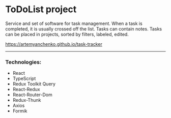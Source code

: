 # ToDoList project

Service and set of software for task management. When a task is completed, it is usually crossed off the list. Tasks can contain notes. Tasks can be placed in projects, sorted by filters, labeled, edited.

https://artemyanchenko.github.io/task-tracker

---

### Technologies:
- React
- TypeScript
- Redux Toolkit Query
- React-Redux
- React-Router-Dom
- Redux-Thunk
- Axios
- Formik
